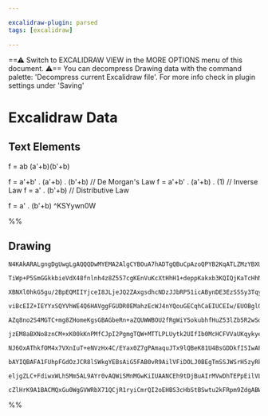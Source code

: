 ```yaml
---

excalidraw-plugin: parsed
tags: [excalidraw]

---
```

==⚠  Switch to EXCALIDRAW VIEW in the MORE OPTIONS menu of this document. ⚠== You can decompress Drawing data with the command palette: 'Decompress current Excalidraw file'. For more info check in plugin settings under 'Saving'


# Excalidraw Data

## Text Elements
f = ab (a'+b)(b'+b)

f = a'+b' . (a'+b) . (b'+b)    // De Morgan's Law 
f = a'+b' . (a'+b) . (1)       // Inverse Law
f = a' . (b'+b)                // Distributive Law

f = a' . (b'+b)
 ^KSYywn0W

%%
## Drawing
```compressed-json
N4KAkARALgngDgUwgLgAQQQDwMYEMA2AlgCYBOuA7hADTgQBuCpAzoQPYB2KqATLZMzYBXUtiRoIACyhQ4zZAHoFAc0JRJQgEYA6bGwC2CgF7N6hbEcK4OCtptbErHALRY8RMpWdx8Q1TdIEfARcZgRmBShcZQUebQAObQBGGjoghH0EDihmbgBtcDBQMBKIEm4IAGkAZQBNGAoOAAYAdVSSyFhECqgsKHbSzG5nAGYmgDZtABYmqZGAVnGpgHYA

TiWp+P5SmGGkkbieVdX48fnlnh4z8Z557cgKEnVuKcXtHhH1+deppKakxb3KQIQjKaTcHhNJpA6zKYLcaGFARQUhsADWCAAwmx8GxSBUAMRJBDE4kDSCaXDYNHKVFCDjEbG4/ESFHWZhwXCBbLkiAAM0I+Hw1Vg8Ikgg8vOYKPRCBaT0kEKB0tRGJFMDF6Al5SBdLBHHCuTQSSBbE52DUu2NUKBtOEcAAksQjag8gBdIF88iZJ3cDhCIVAwgMrAV

XBNXl0hkG5gu/2BpEQMIIYjceI8JLjeJQ2ZAxgsdhcNDzJJbRP51icABynDE3EzSSSy3TqySqyDzAAIuleqm0HyCGEgZphAyAKLBTLZF3uoFCODEXC9+vLT7N/bxOZXIFEDhov0B/A7tjUlPcAf4IeJ3qYfoSPmoAC8qFwmlQAApcAByADUmgAlO+mi/gBAA6HDgQ+z7fn+X6oNoH4wQB8EfsBf7/qgmGoEoqDdqgACyeLKNYX7MKgAAylCoJBT4

viBcEIZ+IEYYxSQYVhWE4Q6HAVggFGUDR0EMahzEcWJ4nYQouGECqhCaEIUCEIw/EUOBgl0ShQHMeBkaUAAKn0FRQS+b5MehWnoWpHDGUhwlmchjFochnFSXhhGkMRHCkSp1HWbRtmaUhLEfmxElcTxTBhCp6nfppTnsRJYWuTJKJyQpSl8ZRqkQX5QlxdpXCepwUDVIQRjiLwiIdPyxUAGK4PogpWqgdzXn0ACCRDKEW6DBHy/R5kwinuJ1oI9d

AZq8no2S4MGTC+mg8ZHomeKgsGBAGbeRn+aZQUWWBOU2fRgWiY5okubhfHuZ53lZb5R2wSd6GaaF4nhbx0W5RpZ3PYlSXSbJ8mKcpWVWUd+WWYVia4ApbAAErhGVFUokICA7nNAASIJgneqBJO88yFAAvtsxSlOUEhw5gtTzJiABaACKTR8s0elwzAkgMyMFDnG0QJdBVEC7kgQJDGgzh/PMyRNKsvzLN8yxNN86ZAs1EtLNoIwzKsWvZtmMsjEC

jzEM8aBXNo8znCM+xK00kKnPMfCJpI2PgmgTQW+MTTLPLUytk2UIfIb0McHCFVVaUKqykyeKEqSJIi4mlLUna9KMjisesuQHAclyWQDYmApCuqmpJjiOqJlHGLyibipm8qMpqqKgvaqmurCPqhr1qa5qWvWNqJqnjrOvkHqF96CALagS1BiGYvoLgKTt2nMYumTpQCxCSIk5XCBnmgUxLIrOtNGW1UVoWLxTINBbVrWFV/I2rw++sHbdsEy79oOa

NJ6OxAThkfOM4x7VXnIuT+eNVzHx4C/EYax0Z7gPAmaquJTx9lQBeK81U4BsGDDkfISIwAFA6CUCOHQmiEJAR0YhJDzaW1XDbeYdtT5nCdiQsAHtFje19v7RWdsRgjEoUiKhkB8ChCgNifQjUZApgAAq4J5ItQ8DcuRQAAELBkcKHJBy1qpZGIBohkwZlA6JUaQKA7VSCogoC7XA6CZ6Jn0ZY6xtj7GHmJuAEBEBcBwDgCKJcFUybQBdpkCoXVwT

bAYIQBAFA1FUhpFGdOzJCR8lSWkgYEBsAiG5FAB0vR9AilVFiDOLJ0BEgTmSSJWSrH5zyRkOJKdEkx1KdAbOucckZOqTkup+haqCmFM3CordOnZNqfkwpsoa6m14FU0Z2QekTKbhqFu5c26FEyXM3J+S4Yd0kKvbu6yuljIyAAeV7rAfuEcNk1Pmfk2qdUGpNW4K1UoRzbkZHudkUq5UIRXLeVsjIm0LFdXGn1AurzNkLKiOY5xbAbEhDccgyA/y

eljgZLC+FdiwxWLhSMm5AL9AYr0vAQWiSMnMGwKiIUAANCEh9tDjBuAIrMVwDhTEPpEilVL8C1AhBrS2AJxitm9k2D4kSjBsAMNwdeDACCoy3iUHeEL8U9J2SvLuEgyWRNpCQb5FVITatILq3ocBnmGpIIRYgCA0WvmCOgzBP9Sg6qSZnVAMq1E4nQRADylJ3wZmWNQXgTZA3+sDZw/8vIEbKADFyCoPrcB+rGCGpNvAU3hogMTWZ+LFkIDOYpTg

cZlHrK9A1BACMQxGu0WgGVWRbX71QCjR1ryiCmrQI2oEHBS3cHbStBSwtu2kFRpm9ZdgABWCBsA5GqJ2uAlrrWds0Ha8839IlUmBggPSkr8DSuvCSoZ6RJ2XyBFk6UBhiXdCUUi0RJ4MT2pXYmMR0p2qHsYJunEOiPFgCVfyQU4RpVExAETIAA==
```
%%